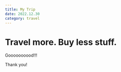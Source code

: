 ```yaml
---
title: My Trip
date: 2022.12.30
category: travel
---
```


# Travel more. Buy less stuff.

Goooooooood!!!

Thank you!
